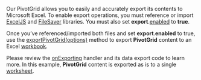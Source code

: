 Our PivotGrid allows you to easily and accurately export its contents to Microsoft Excel. To enable export operations, you must reference or import <a href="https://github.com/exceljs/exceljs" target="_blank">ExcelJS</a> and <a href="https://github.com/eligrey/FileSaver.js/" target="_blank">FileSaver</a> libraries. You must also set **export**.[enabled](/Documentation/ApiReference/UI_Widgets/dxPivotGrid/Configuration/export/#enabled) to **true**.

Once you’ve referenced/imported both files and set **export**.**enabled** to true, use the [exportPivotGrid(options)](/Documentation/ApiReference/Common/Utils/excelExporter/#exportPivotGridoptions) method to export **PivotGrid** content to an Excel <a href="https://github.com/exceljs/exceljs#create-a-workbook" target="_blank">workbook</a>.


Please review the [onExporting](/Documentation/ApiReference/UI_Widgets/dxPivotGrid/Configuration/#onExporting) handler and its data export code to learn more. In this example, **PivotGrid** content is exported as is to a single <a href="https://github.com/exceljs/exceljs#add-a-worksheet" target="_blank">worksheet</a>.
